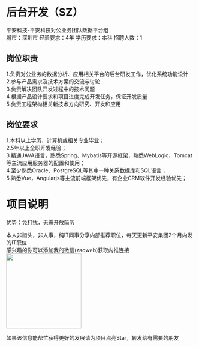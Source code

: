 # 后台开发（SZ）
平安科技-平安科技对公业务团队数据平台组  
城市：深圳市 经验要求：4年 学历要求：本科  招聘人数：1

## 岗位职责
1.负责对公业务的数据分析、应用相关平台的后台研发工作，优化系统功能设计   
2.参与产品需求及技术方案的交流与讨论   
3.负责解决团队开发过程中的技术问题   
4.根据产品设计要求和项目进度完成开发任务，保证开发质量   
5.负责工程架构相关新技术方向研究、开发和应用

## 岗位要求
1.本科以上学历，计算机或相关专业毕业；   
2.5年以上全职开发经验；   
3.精通JAVA语言，熟悉Spring、Mybatis等开源框架，熟悉WebLogic，Tomcat等主流应用服务器的配置和使用；   
4.至少熟悉Oracle、PostgreSQL等其中一种关系数据库和SQL语言；   
5.熟悉Vue，Angularjs等主流前端框架优先，有企业CRM软件开发经验优先；

# 项目说明

优势：免打扰，无需开放简历

本人非猎头，非人事，纯IT同事分享内部推荐职位，每天更新平安集团2个月内发的IT职位  
感兴趣的你可以添加我的微信(zaqweb)获取内推连接  
<img src="https://github.com/zaqweb/PA-IT-JOBS/blob/master/WechatICode.jpeg"  height="200" width="200">

如果该信息能帮忙获得更好的发展请为项目点亮Star，转发给有需要的朋友




